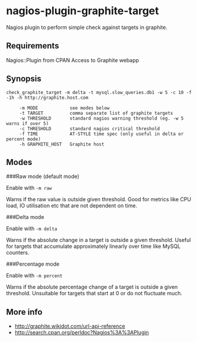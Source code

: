 nagios-plugin-graphite-target
=============================

Nagios plugin to perform simple check against targets in graphite.

Requirements
------------

Nagios::Plugin from CPAN
Access to Graphite webapp

Synopsis
--------

    check_graphite_target -m delta -t mysql.slow_queries.db1 -w 5 -c 10 -f -1h -h http://graphite.host.com

         -m MODE            see modes below
         -t TARGET          comma separate list of graphite targets
         -w THRESHOLD       standard nagios warning threshold (eg. -w 5 warns if over 5)
         -c THRESHOLD       standard nagios critical threshold
         -f TIME            AT-STYLE time spec (only useful in delta or percent mode)
         -h GRAPHITE_HOST   Graphite host

Modes
-----

###Raw mode (default mode)

Enable with `-m raw`

Warns if the raw value is outside given threshold. Good for metrics like CPU load,
IO utilisation etc that are not dependent on time.

###Delta mode

Enable with `-m delta`

Warns if the absolute change in a target is outside a given threshold. Useful for targets
that accumulate approximately linearly over time like MySQL counters.

###Percentage mode

Enable with `-m percent`

Warns if the absolute percentage change of a target is outside a given threshold. Unsuitable for targets that start at 0 or do not fluctuate much.

More info
---------

 * http://graphite.wikidot.com/url-api-reference
 * http://search.cpan.org/perldoc?Nagios%3A%3APlugin
